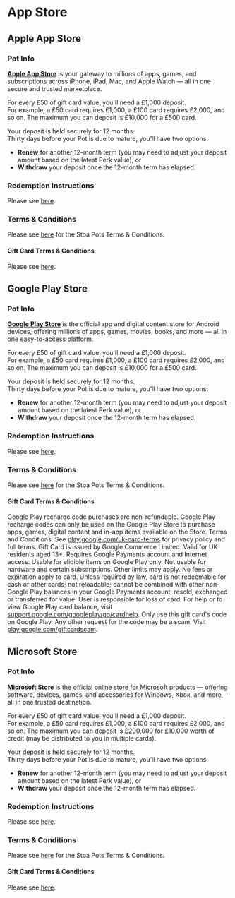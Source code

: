# App Store

## Apple App Store

### Pot Info

[**Apple App Store**](https://www.apple.com/app-store/) is your gateway to millions of apps, games, and subscriptions across iPhone, iPad, Mac, and Apple Watch — all in one secure and trusted marketplace.

For every £50 of gift card value, you'll need a £1,000 deposit.\
For example, a £50 card requires £1,000, a £100 card requires £2,000, and so on. The maximum you can deposit is £10,000 for a £500 card.

Your deposit is held securely for 12 months.\
Thirty days before your Pot is due to mature, you’ll have two options:

* **Renew** for another 12-month term (you may need to adjust your deposit amount based on the latest Perk value), or
* **Withdraw** your deposit once the 12-month term has elapsed.

### Redemption Instructions

Please see [here](../perk-redemption-instructions-list/app-store.md#apple-app-store).

### Terms & Conditions

Please see [here](https://app.stoa.money/terms-and-conditions) for the Stoa Pots Terms & Conditions.

#### Gift Card Terms & Conditions

Please see [here](https://www.apple.com/legal/giftcards/applestore/uk/).

## Google Play Store

### Pot Info

[**Google Play Store**](https://play.google.com) is the official app and digital content store for Android devices, offering millions of apps, games, movies, books, and more — all in one easy-to-access platform.

For every £50 of gift card value, you'll need a £1,000 deposit.\
For example, a £50 card requires £1,000, a £100 card requires £2,000, and so on. The maximum you can deposit is £10,000 for a £500 card.

Your deposit is held securely for 12 months.\
Thirty days before your Pot is due to mature, you’ll have two options:

* **Renew** for another 12-month term (you may need to adjust your deposit amount based on the latest Perk value), or
* **Withdraw** your deposit once the 12-month term has elapsed.

### Redemption Instructions

Please see [here](../perk-redemption-instructions-list/app-store.md#google-play-store).

### Terms & Conditions

Please see [here](https://app.stoa.money/terms-and-conditions) for the Stoa Pots Terms & Conditions.

#### Gift Card Terms & Conditions

Google Play recharge code purchases are non-refundable. Google Play recharge codes can only be used on the Google Play Store to purchase apps, games, digital content and in-app items available on the Store. Terms and Conditions: See [play.google.com/uk-card-terms](http://play.google.com/uk-card-terms) for privacy policy and full terms. Gift Card is issued by Google Commerce Limited. Valid for UK residents aged 13+. Requires Google Payments account and Internet access. Usable for eligible items on Google Play only. Not usable for hardware and certain subscriptions. Other limits may apply. No fees or expiration apply to card. Unless required by law, card is not redeemable for cash or other cards; not reloadable; cannot be combined with other non-Google Play balances in your Google Payments account, resold, exchanged or transferred for value. User is responsible for loss of card. For help or to view Google Play card balance, visit [support.google.com/googleplay/go/cardhelp](http://support.google.com/googleplay/go/cardhelp). Only use this gift card's code on Google Play. Any other request for the code may be a scam. Visit [play.google.com/giftcardscam](http://play.google.com/giftcardscam).

## Microsoft Store

### Pot Info

[**Microsoft Store**](https://www.microsoft.com/store) is the official online store for Microsoft products — offering software, devices, games, and accessories for Windows, Xbox, and more, all in one trusted destination.

For every £50 of gift card value, you'll need a £1,000 deposit.\
For example, a £50 card requires £1,000, a £100 card requires £2,000, and so on. The maximum you can deposit is £200,000 for £10,000 worth of credit (may be distributed to you in multiple cards).

Your deposit is held securely for 12 months.\
Thirty days before your Pot is due to mature, you’ll have two options:

* **Renew** for another 12-month term (you may need to adjust your deposit amount based on the latest Perk value), or
* **Withdraw** your deposit once the 12-month term has elapsed.

### Redemption Instructions

Please see [here](../perk-redemption-instructions-list/app-store.md#google-play-store).

### Terms & Conditions

Please see [here](https://app.stoa.money/terms-and-conditions) for the Stoa Pots Terms & Conditions.

#### Gift Card Terms & Conditions

Please see [here](https://support.microsoft.com/en-gb/account-billing/microsoft-gift-cards-terms-and-conditions-94295a5a-a0bb-070e-1d15-2145344b741d).
